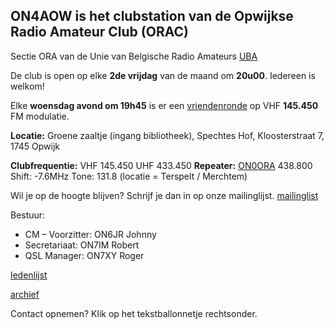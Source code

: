 ## ON4AOW is het clubstation van de Opwijkse Radio Amateur Club (ORAC)

Sectie ORA van de Unie van Belgische Radio Amateurs [UBA](https://uba.be)

De club is open op elke **2de vrijdag** van de maand om **20u00**. Iedereen is welkom!

Elke **woensdag avond om 19h45** is er een [vriendenronde](/vriendenronde) op VHF **145.450** FM modulatie.

**Locatie:** Groene zaaltje (ingang bibliotheek), Spechtes Hof, Kloosterstraat 7, 1745 Opwijk

**Clubfrequentie:** VHF 145.450 UHF 433.450
**Repeater:** [ON0ORA](https://on0ora.be) 438.800 Shift: -7.6MHz Tone: 131.8 (locatie = Terspelt / Merchtem)

Wil je op de hoogte blijven? Schrijf je dan in op onze mailinglijst. [mailinglist](https://listmonk.on4aow.club/subscription/form)

Bestuur:
- CM – Voorzitter: ON6JR Johnny
- Secretariaat: ON7IM Robert
- QSL Manager: ON7XY Roger

[ledenlijst](leden.md)

[archief](/archive)

Contact opnemen? Klik op het tekstballonnetje rechtsonder.

<script type="text/javascript">!function(e,t,n){function a(){var e=t.getElementsByTagName("script")[0],n=t.createElement("script");n.type="text/javascript",n.async=!0,n.src="https://beacon-v2.helpscout.net",e.parentNode.insertBefore(n,e)}if(e.Beacon=n=function(t,n,a){e.Beacon.readyQueue.push({method:t,options:n,data:a})},n.readyQueue=[],"complete"===t.readyState)return a();e.attachEvent?e.attachEvent("onload",a):e.addEventListener("load",a,!1)}(window,document,window.Beacon||function(){});</script>
<script type="text/javascript">window.Beacon('init', '6413d535-3b52-47db-87c7-6949b6167a97')</script>
